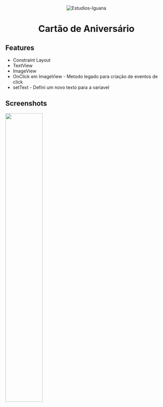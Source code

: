 <div align="center">

<img hight="50" src="https://github.com/IgorMeloMoraes/JAVA-ANDROID-MyFirstApp/assets/140215103/c43877f4-a11a-4246-92b2-163cc4f91aa8" alt="Estudios-Iguana" align="center">


# Cartão de Aniversário

<div align="left">

## Features

* Constraint Layout
* TextView
* ImageView
* OnClick em ImageView - Metodo legado para criação de eventos de click
* setText - Defini um novo texto para a variavel

## Screenshots

<img src="https://github.com/IgorMeloMoraes/ANDROID-JAVA-CartaoAniversario-02/assets/140215103/22a1f122-75b4-49f6-9332-0fd4da1768b9" width="48%" />
